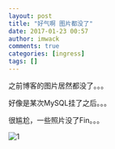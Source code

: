```yaml
---
layout: post
title: "好气啊 图片都没了"
date: 2017-01-23 00:57
author: imwack
comments: true
categories: [ingress]
tags: []
---
```

之前博客的图片居然都没了。。。

好像是某次MySQL挂了之后。。。

很尴尬，一些照片没了Fin。。。

![1](http://www.imwack.cn/wp-content/uploads/2017/01/1.jpg)
